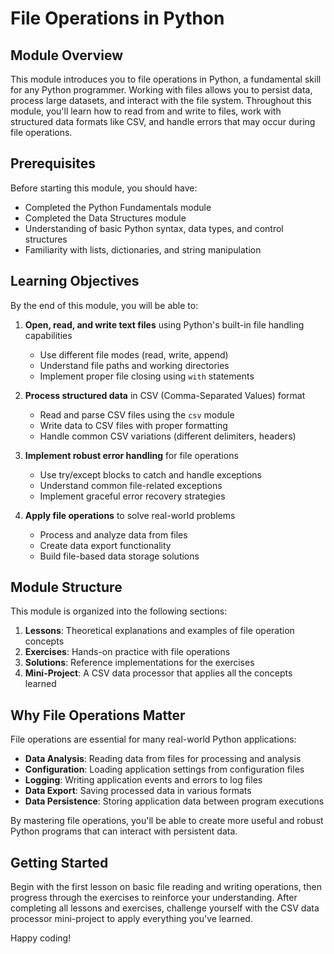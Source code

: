 # File Operations in Python

## Module Overview

This module introduces you to file operations in Python, a fundamental skill for any Python programmer. Working with files allows you to persist data, process large datasets, and interact with the file system. Throughout this module, you'll learn how to read from and write to files, work with structured data formats like CSV, and handle errors that may occur during file operations.

## Prerequisites

Before starting this module, you should have:
- Completed the Python Fundamentals module
- Completed the Data Structures module
- Understanding of basic Python syntax, data types, and control structures
- Familiarity with lists, dictionaries, and string manipulation

## Learning Objectives

By the end of this module, you will be able to:

1. **Open, read, and write text files** using Python's built-in file handling capabilities
   - Use different file modes (read, write, append)
   - Understand file paths and working directories
   - Implement proper file closing using `with` statements

2. **Process structured data** in CSV (Comma-Separated Values) format
   - Read and parse CSV files using the `csv` module
   - Write data to CSV files with proper formatting
   - Handle common CSV variations (different delimiters, headers)

3. **Implement robust error handling** for file operations
   - Use try/except blocks to catch and handle exceptions
   - Understand common file-related exceptions
   - Implement graceful error recovery strategies

4. **Apply file operations** to solve real-world problems
   - Process and analyze data from files
   - Create data export functionality
   - Build file-based data storage solutions

## Module Structure

This module is organized into the following sections:

1. **Lessons**: Theoretical explanations and examples of file operation concepts
2. **Exercises**: Hands-on practice with file operations
3. **Solutions**: Reference implementations for the exercises
4. **Mini-Project**: A CSV data processor that applies all the concepts learned

## Why File Operations Matter

File operations are essential for many real-world Python applications:

- **Data Analysis**: Reading data from files for processing and analysis
- **Configuration**: Loading application settings from configuration files
- **Logging**: Writing application events and errors to log files
- **Data Export**: Saving processed data in various formats
- **Data Persistence**: Storing application data between program executions

By mastering file operations, you'll be able to create more useful and robust Python programs that can interact with persistent data.

## Getting Started

Begin with the first lesson on basic file reading and writing operations, then progress through the exercises to reinforce your understanding. After completing all lessons and exercises, challenge yourself with the CSV data processor mini-project to apply everything you've learned.

Happy coding!